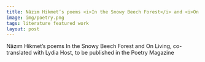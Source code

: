 ```yaml
---
title: Nâzım Hikmet’s poems <i>In the Snowy Beech Forest</i> and <i>On Living</i>, co-translated with <a href="https://www.lydiasthost.com" target="_blank">Lydia Host</a>, to be published in <a href="https://www.poetryfoundation.org/poetrymagazine" target="_blank"><i>Poetry Magazine</i></a>
image: img/poetry.png
tags: literature featured work
layout: post
---
```


Nâzım Hikmet’s poems In the Snowy Beech Forest and On Living, co-translated with Lydia Host, to be published in the Poetry Magazine
